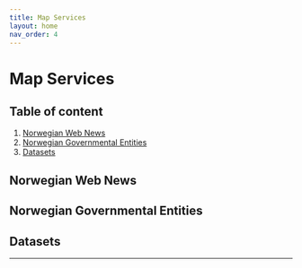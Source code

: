 ```yaml
---
title: Map Services
layout: home
nav_order: 4
---
```


# Map Services

## Table of content
1. [Norwegian Web News](#norwegian-web-news)
2. [Norwegian Governmental Entities](#norwegian-governmental-entities)
3. [Datasets](#datasets)



## Norwegian Web News


## Norwegian Governmental Entities


## Datasets







----

